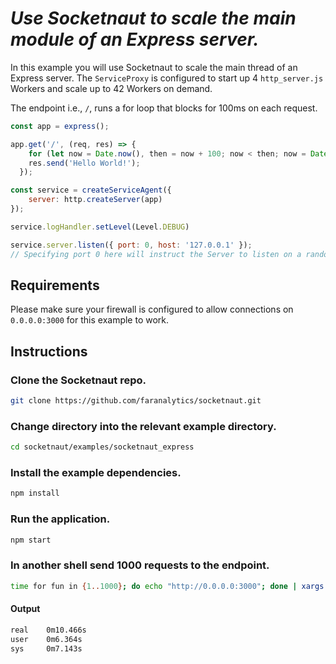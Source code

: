# *Use Socketnaut to scale the main module of an Express server.*

In this example you will use Socketnaut to scale the main thread of an Express server.  The `ServiceProxy` is configured to start up 4 `http_server.js` Workers and scale up to 42 Workers on demand.

The endpoint i.e., `/`, runs a for loop that blocks for 100ms on each request.

```js
const app = express();

app.get('/', (req, res) => {
    for (let now = Date.now(), then = now + 100; now < then; now = Date.now()); // Block for 100 milliseconds.
    res.send('Hello World!');
  });

const service = createServiceAgent({
    server: http.createServer(app)
});

service.logHandler.setLevel(Level.DEBUG)

service.server.listen({ port: 0, host: '127.0.0.1' });
// Specifying port 0 here will instruct the Server to listen on a random port.  Socketnaut will communicate the randomly selected port to the ServiceProxy.
```
## Requirements
Please make sure your firewall is configured to allow connections on `0.0.0.0:3000` for this example to work.

## Instructions

### Clone the Socketnaut repo.
```bash
git clone https://github.com/faranalytics/socketnaut.git
```
### Change directory into the relevant example directory.
```bash
cd socketnaut/examples/socketnaut_express
```
### Install the example dependencies.
```bash
npm install
```
### Run the application.
```bash
npm start
```
### In another shell send 1000 requests to the endpoint.
```bash
time for fun in {1..1000}; do echo "http://0.0.0.0:3000"; done | xargs -n1 -P1000 curl
```
#### Output
```bash
real    0m10.466s
user    0m6.364s
sys     0m7.143s
```